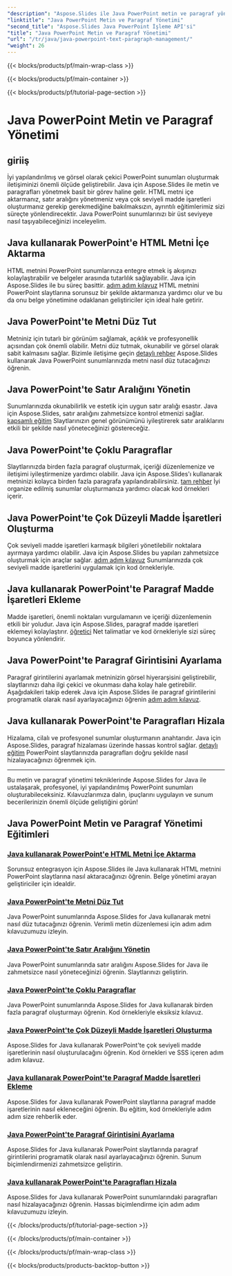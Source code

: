 ```yaml
---
"description": "Aspose.Slides ile Java PowerPoint metin ve paragraf yönetiminde ustalaşın. HTML metinlerini içe aktarmayı, satır aralığını yönetmeyi, madde işaretleri oluşturmayı ve paragrafları hizalamayı öğrenin."
"linktitle": "Java PowerPoint Metin ve Paragraf Yönetimi"
"second_title": "Aspose.Slides Java PowerPoint İşleme API'si"
"title": "Java PowerPoint Metin ve Paragraf Yönetimi"
"url": "/tr/java/java-powerpoint-text-paragraph-management/"
"weight": 26
---
```


{{< blocks/products/pf/main-wrap-class >}}

{{< blocks/products/pf/main-container >}}

{{< blocks/products/pf/tutorial-page-section >}}

# Java PowerPoint Metin ve Paragraf Yönetimi

## giriiş

İyi yapılandırılmış ve görsel olarak çekici PowerPoint sunumları oluşturmak iletişiminizi önemli ölçüde geliştirebilir. Java için Aspose.Slides ile metin ve paragrafları yönetmek basit bir görev haline gelir. HTML metni içe aktarmanız, satır aralığını yönetmeniz veya çok seviyeli madde işaretleri oluşturmanız gerekip gerekmediğine bakılmaksızın, ayrıntılı eğitimlerimiz sizi süreçte yönlendirecektir. Java PowerPoint sunumlarınızı bir üst seviyeye nasıl taşıyabileceğinizi inceleyelim.

## Java kullanarak PowerPoint'e HTML Metni İçe Aktarma
HTML metnini PowerPoint sunumlarınıza entegre etmek iş akışınızı kolaylaştırabilir ve belgeler arasında tutarlılık sağlayabilir. Java için Aspose.Slides ile bu süreç basittir. [adım adım kılavuz](./import-html-text-powerpoint-java/) HTML metnini PowerPoint slaytlarına sorunsuz bir şekilde aktarmanıza yardımcı olur ve bu da onu belge yönetimine odaklanan geliştiriciler için ideal hale getirir.

## Java PowerPoint'te Metni Düz Tut
Metniniz için tutarlı bir görünüm sağlamak, açıklık ve profesyonellik açısından çok önemli olabilir. Metni düz tutmak, okunabilir ve görsel olarak sabit kalmasını sağlar. Bizimle iletişime geçin [detaylı rehber](./keep-text-flat-java-powerpoint/) Aspose.Slides kullanarak Java PowerPoint sunumlarınızda metni nasıl düz tutacağınızı öğrenin.

## Java PowerPoint'te Satır Aralığını Yönetin
Sunumlarınızda okunabilirlik ve estetik için uygun satır aralığı esastır. Java için Aspose.Slides, satır aralığını zahmetsizce kontrol etmenizi sağlar. [kapsamlı eğitim](./manage-line-spacing-java-powerpoint/) Slaytlarınızın genel görünümünü iyileştirerek satır aralıklarını etkili bir şekilde nasıl yöneteceğinizi göstereceğiz.

## Java PowerPoint'te Çoklu Paragraflar
Slaytlarınızda birden fazla paragraf oluşturmak, içeriği düzenlemenize ve iletişimi iyileştirmenize yardımcı olabilir. Java için Aspose.Slides'ı kullanarak metninizi kolayca birden fazla paragrafa yapılandırabilirsiniz. [tam rehber](./multiple-paragraphs-java-powerpoint/) İyi organize edilmiş sunumlar oluşturmanıza yardımcı olacak kod örnekleri içerir.

## Java PowerPoint'te Çok Düzeyli Madde İşaretleri Oluşturma
Çok seviyeli madde işaretleri karmaşık bilgileri yönetilebilir noktalara ayırmaya yardımcı olabilir. Java için Aspose.Slides bu yapıları zahmetsizce oluşturmak için araçlar sağlar. [adım adım kılavuz](./create-multilevel-bullets-java-powerpoint/) Sunumlarınızda çok seviyeli madde işaretlerini uygulamak için kod örnekleriyle.

## Java kullanarak PowerPoint'te Paragraf Madde İşaretleri Ekleme
Madde işaretleri, önemli noktaları vurgulamanın ve içeriği düzenlemenin etkili bir yoludur. Java için Aspose.Slides, paragraf madde işaretleri eklemeyi kolaylaştırır. [öğretici](./add-paragraph-bullets-powerpoint-java/) Net talimatlar ve kod örnekleriyle sizi süreç boyunca yönlendirir.

## Java PowerPoint'te Paragraf Girintisini Ayarlama
Paragraf girintilerini ayarlamak metninizin görsel hiyerarşisini geliştirebilir, slaytlarınızı daha ilgi çekici ve okunması daha kolay hale getirebilir. Aşağıdakileri takip ederek Java için Aspose.Slides ile paragraf girintilerini programatik olarak nasıl ayarlayacağınızı öğrenin [adım adım kılavuz](./set-paragraph-indent-java-powerpoint/).

## Java kullanarak PowerPoint'te Paragrafları Hizala
Hizalama, cilalı ve profesyonel sunumlar oluşturmanın anahtarıdır. Java için Aspose.Slides, paragraf hizalaması üzerinde hassas kontrol sağlar. [detaylı eğitim](./align-paragraphs-powerpoint-java/) PowerPoint slaytlarınızda paragrafları doğru şekilde nasıl hizalayacağınızı öğrenmek için.

---

Bu metin ve paragraf yönetimi tekniklerinde Aspose.Slides for Java ile ustalaşarak, profesyonel, iyi yapılandırılmış PowerPoint sunumları oluşturabileceksiniz. Kılavuzlarımıza dalın, ipuçlarını uygulayın ve sunum becerilerinizin önemli ölçüde geliştiğini görün!
## Java PowerPoint Metin ve Paragraf Yönetimi Eğitimleri
### [Java kullanarak PowerPoint'e HTML Metni İçe Aktarma](./import-html-text-powerpoint-java/)
Sorunsuz entegrasyon için Aspose.Slides ile Java kullanarak HTML metnini PowerPoint slaytlarına nasıl aktaracağınızı öğrenin. Belge yönetimi arayan geliştiriciler için idealdir.
### [Java PowerPoint'te Metni Düz Tut](./keep-text-flat-java-powerpoint/)
Java PowerPoint sunumlarında Aspose.Slides for Java kullanarak metni nasıl düz tutacağınızı öğrenin. Verimli metin düzenlemesi için adım adım kılavuzumuzu izleyin.
### [Java PowerPoint'te Satır Aralığını Yönetin](./manage-line-spacing-java-powerpoint/)
Java PowerPoint sunumlarında satır aralığını Aspose.Slides for Java ile zahmetsizce nasıl yöneteceğinizi öğrenin. Slaytlarınızı geliştirin.
### [Java PowerPoint'te Çoklu Paragraflar](./multiple-paragraphs-java-powerpoint/)
Java PowerPoint sunumlarında Aspose.Slides for Java kullanarak birden fazla paragraf oluşturmayı öğrenin. Kod örnekleriyle eksiksiz kılavuz.
### [Java PowerPoint'te Çok Düzeyli Madde İşaretleri Oluşturma](./create-multilevel-bullets-java-powerpoint/)
Aspose.Slides for Java kullanarak PowerPoint'te çok seviyeli madde işaretlerinin nasıl oluşturulacağını öğrenin. Kod örnekleri ve SSS içeren adım adım kılavuz.
### [Java kullanarak PowerPoint'te Paragraf Madde İşaretleri Ekleme](./add-paragraph-bullets-powerpoint-java/)
Aspose.Slides for Java kullanarak PowerPoint slaytlarına paragraf madde işaretlerinin nasıl ekleneceğini öğrenin. Bu eğitim, kod örnekleriyle adım adım size rehberlik eder.
### [Java PowerPoint'te Paragraf Girintisini Ayarlama](./set-paragraph-indent-java-powerpoint/)
Aspose.Slides for Java kullanarak PowerPoint slaytlarında paragraf girintilerini programatik olarak nasıl ayarlayacağınızı öğrenin. Sunum biçimlendirmenizi zahmetsizce geliştirin.
### [Java kullanarak PowerPoint'te Paragrafları Hizala](./align-paragraphs-powerpoint-java/)
Aspose.Slides for Java kullanarak PowerPoint sunumlarındaki paragrafları nasıl hizalayacağınızı öğrenin. Hassas biçimlendirme için adım adım kılavuzumuzu izleyin.

{{< /blocks/products/pf/tutorial-page-section >}}

{{< /blocks/products/pf/main-container >}}

{{< /blocks/products/pf/main-wrap-class >}}

{{< blocks/products/products-backtop-button >}}